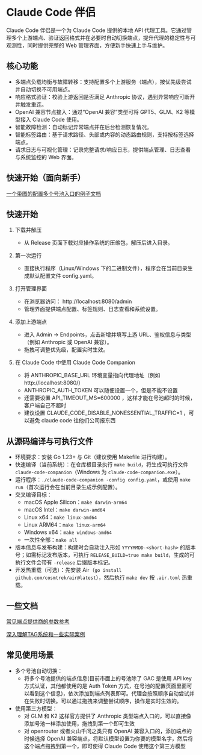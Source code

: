 # Claude Code 伴侣

Claude Code 伴侣是一个为 Claude Code 提供的本地 API 代理工具。它通过管理多个上游端点、验证返回格式并在必要时自动切换端点，提升代理的稳定性与可观测性，同时提供完整的 Web 管理界面，方便新手快速上手与维护。

## 核心功能

- 多端点负载均衡与故障转移：支持配置多个上游服务（端点），按优先级尝试并自动切换不可用端点。
- 响应格式验证：校验上游返回是否满足 Anthropic 协议，遇到异常响应可断开并触发重连。
- OpenAI 兼容节点接入：通过“OpenAI 兼容”类型可将 GPT5、GLM、K2 等模型接入 Claude Code 使用。
- 智能故障检测：自动标记异常端点并在后台检测恢复情况。
- 智能标签路由：基于请求路径、头部或内容的动态路由规则，支持按标签选择端点。
- 请求日志与可视化管理：记录完整请求/响应日志，提供端点管理、日志查看与系统监控的 Web 界面。

## 快速开始（面向新手）

[一个带图的配置多个号池入口的例子文档](https://ucn0s6hcz1w1.feishu.cn/docx/PkCGd4qproRu80xr2yBcz1PinVe)

## 快速开始

1. 下载并解压

   - 从 Release 页面下载对应操作系统的压缩包，解压后进入目录。

2. 第一次运行

   - 直接执行程序（Linux/Windows 下的二进制文件），程序会在当前目录生成默认配置文件 config.yaml。

3. 打开管理界面

   - 在浏览器访问： http://localhost:8080/admin
   - 管理界面提供端点配置、标签规则、日志查看和系统设置。

4. 添加上游端点

   - 进入 Admin → Endpoints，点击新增并填写上游 URL、鉴权信息与类型（例如 Anthropic 或 OpenAI 兼容）。
   - 拖拽可调整优先级，配置实时生效。

5. 在 Claude Code 中使用 Claude Code Companion

   - 将 ANTHROPIC_BASE_URL 环境变量指向代理地址（例如 http://localhost:8080/）
   - ANTHROPIC_AUTH_TOKEN 可以随便设置一个，但是不能不设置
   - 还需要设置 API_TIMEOUT_MS=600000 ，这样才能在号池超时的时候，客户端自己不超时
   - 建议设置 CLAUDE_CODE_DISABLE_NONESSENTIAL_TRAFFIC=1 ，可以避免 claude code 往他们公司报东西

## 从源码编译与可执行文件

- 环境要求：安装 Go 1.23+ 与 Git（建议使用 Makefile 进行构建）。
- 快速编译（当前系统）：在仓库根目录执行 `make build`，将生成可执行文件 `claude-code-companion`（Windows 为 `claude-code-companion.exe`）。
- 运行程序：`./claude-code-companion -config config.yaml`，或使用 `make run`（首次运行会在当前目录生成示例配置）。
- 交叉编译目标：
  - macOS Apple Silicon：`make darwin-arm64`
  - macOS Intel：`make darwin-amd64`
  - Linux x64：`make linux-amd64`
  - Linux ARM64：`make linux-arm64`
  - Windows x64：`make windows-amd64`
  - 一次性全部：`make all`
- 版本信息与发布构建：构建时会自动注入形如 `YYYYMMDD-<short-hash>` 的版本号；如需标记发布版本，可执行 `RELEASE_BUILD=true make build`，生成的可执行文件会带有 `-release` 后缀版本标记。
- 开发热重载（可选）：先安装 Air（`go install github.com/cosmtrek/air@latest`），然后执行 `make dev` 按 `.air.toml` 热重载。

## 一些文档

[常见端点提供商的参数参考](https://ucn0s6hcz1w1.feishu.cn/sheets/RNPHswfIThqQ1itf1m4cb0mKnrc)

[深入理解TAG系统和一些实际案例](https://ucn0s6hcz1w1.feishu.cn/docx/YTvYdv7kzodpr9xZ2RXcGOc5n3c)

## 常见使用场景

- 多个号池自动切换：
  - 将多个号池提供的端点信息(目前市面上的号池除了 GAC 是使用 API key 方式认证，其他都使用的是 Auth Token 方式，在号池的配置页面里面可以看到这个信息)，依次添加到端点列表即可。代理会按照顺序自动尝试并在失败时切换。可以通过拖拽来调整尝试顺序，操作是实时生效的。
- 使用第三方模型：
  - 对 GLM 和 K2 这样官方提供了 Anthropic 类型端点入口的，可以直接像添加号池一样添加使用，拖拽到第一个即可生效
  - 对 openrouter 或者火山千问之类只有 OpenAI 兼容入口的，添加端点的时候选择 OpenAI 兼容端点，将默认模型设置为你要的模型名字，然后将这个端点拖拽到第一个，即可使得 Claude Code 使用这个第三方模型
